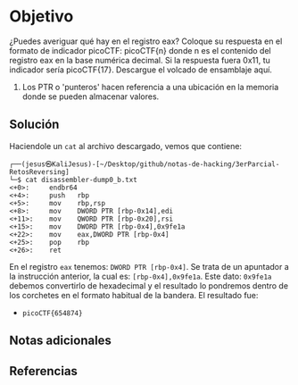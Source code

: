 # Objetivo

¿Puedes averiguar qué hay en el registro eax? Coloque su respuesta en el formato de indicador picoCTF: picoCTF{n} donde n es el contenido del registro eax en la base numérica decimal. Si la respuesta fuera 0x11, tu indicador sería picoCTF{17}.
Descargue el volcado de ensamblaje aquí.
1. Los PTR o 'punteros' hacen referencia a una ubicación en la memoria donde se pueden almacenar valores.
## Solución

Haciendole un `cat` al archivo descargado, vemos que contiene:
```
┌──(jesus㉿KaliJesus)-[~/Desktop/github/notas-de-hacking/3erParcial-RetosReversing]
└─$ cat disassembler-dump0_b.txt
<+0>:     endbr64 
<+4>:     push   rbp
<+5>:     mov    rbp,rsp
<+8>:     mov    DWORD PTR [rbp-0x14],edi
<+11>:    mov    QWORD PTR [rbp-0x20],rsi
<+15>:    mov    DWORD PTR [rbp-0x4],0x9fe1a
<+22>:    mov    eax,DWORD PTR [rbp-0x4]
<+25>:    pop    rbp
<+26>:    ret
```
En el registro `eax` tenemos: `DWORD PTR [rbp-0x4]`. Se trata de un apuntador a la instrucción anterior, la cual es: `[rbp-0x4],0x9fe1a`. Este dato: `0x9fe1a` debemos convertirlo de hexadecimal y el resultado lo pondremos dentro de los corchetes en el formato habitual de la bandera.
El resultado fue:
- `picoCTF{654874}`

## Notas adicionales


## Referencias

